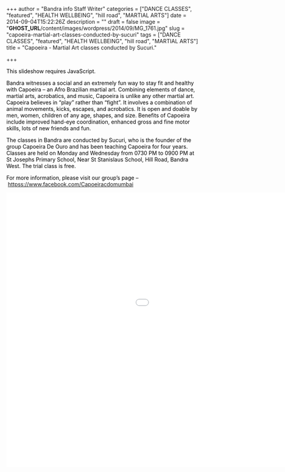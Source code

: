 +++
author = "Bandra info Staff Writer"
categories = ["DANCE CLASSES", "featured", "HEALTH WELLBEING", "hill road", "MARTIAL ARTS"]
date = 2014-09-04T15:22:26Z
description = ""
draft = false
image = "__GHOST_URL__/content/images/wordpress/2014/09/MG_1761.jpg"
slug = "capoeira-martial-art-classes-conducted-by-sucuri"
tags = ["DANCE CLASSES", "featured", "HEALTH WELLBEING", "hill road", "MARTIAL ARTS"]
title = "Capoeira - Martial Art classes conducted by Sucuri."

+++


<div class="gmail_default" style="color: #000000;">
<p><p class="jetpack-slideshow-noscript robots-nocontent">This slideshow requires JavaScript.</p><div id="gallery-6823-65-slideshow" class="slideshow-window jetpack-slideshow slideshow-black" data-trans="fade" data-autostart="1" data-gallery="[{&quot;src&quot;:&quot;https:\/\/bandra.info\/wp-content\/uploads\/2014\/09\/MG_1826.jpg&quot;,&quot;id&quot;:&quot;6830&quot;,&quot;title&quot;:&quot;_MG_1826&quot;,&quot;alt&quot;:&quot;&quot;,&quot;caption&quot;:&quot;&quot;,&quot;itemprop&quot;:&quot;image&quot;},{&quot;src&quot;:&quot;https:\/\/bandra.info\/wp-content\/uploads\/2014\/09\/MG_1761.jpg&quot;,&quot;id&quot;:&quot;6829&quot;,&quot;title&quot;:&quot;_MG_1761&quot;,&quot;alt&quot;:&quot;&quot;,&quot;caption&quot;:&quot;&quot;,&quot;itemprop&quot;:&quot;image&quot;},{&quot;src&quot;:&quot;https:\/\/bandra.info\/wp-content\/uploads\/2014\/09\/MG_1630.jpg&quot;,&quot;id&quot;:&quot;6828&quot;,&quot;title&quot;:&quot;_MG_1630&quot;,&quot;alt&quot;:&quot;&quot;,&quot;caption&quot;:&quot;&quot;,&quot;itemprop&quot;:&quot;image&quot;},{&quot;src&quot;:&quot;https:\/\/bandra.info\/wp-content\/uploads\/2014\/09\/MG_1358.jpg&quot;,&quot;id&quot;:&quot;6827&quot;,&quot;title&quot;:&quot;_MG_1358&quot;,&quot;alt&quot;:&quot;&quot;,&quot;caption&quot;:&quot;&quot;,&quot;itemprop&quot;:&quot;image&quot;}]" itemscope itemtype="https://schema.org/ImageGallery"></div></p>
<p class="p1">Bandra witnesses a social and an extremely fun way to stay fit and healthy with Capoeira &#8211; an Afro Brazilian martial art. Combining elements of dance, martial arts, acrobatics, and music, Capoeira is unlike any other martial art. Capoeira believes in &#8220;play&#8221; rather than &#8220;fight&#8221;. It involves a combination of animal movements, kicks, escapes, and acrobatics. It is open and doable by men, women, children of any age, shapes, and size. Benefits of Capoeira include improved hand-eye coordination, enhanced gross and fine motor skills, lots of new friends and fun.</p>
<p class="p1">The classes in Bandra are conducted by Sucuri, who is the founder of the group Capoeira De Ouro and has been teaching Capoeira for four years. Classes are held on Monday and Wednesday from 0730 PM to 0900 PM at St Josephs Primary School, Near St Stanislaus School, Hill Road, Bandra West. The trial class is free.</p>
<p class="p1">For more information, please visit our group&#8217;s page &#8211; <span class="s1"><a href="httpss://www.facebook.com/Capoeiracdomumbai">httpss://www.facebook.com/Capoeiracdomumbai</a></span></p>
</div>
<p><iframe src="//www.youtube.com/embed/pDxKlY_Zo_I" width="1280" height="720" frameborder="0" allowfullscreen="allowfullscreen"></iframe></p>



